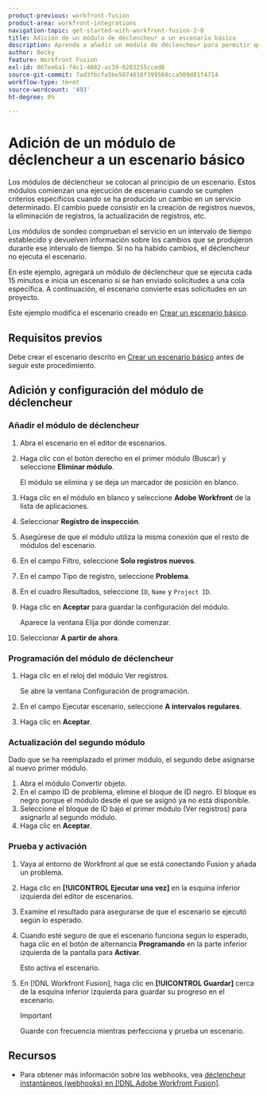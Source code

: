 ```yaml
---
product-previous: workfront-fusion
product-area: workfront-integrations
navigation-topic: get-started-with-workfront-fusion-2-0
title: Adición de un módulo de déclencheur a un escenario básico
description: Aprenda a añadir un módulo de déclencheur para permitir que el escenario busque periódicamente nuevas solicitudes y las convierta en proyectos.
author: Becky
feature: Workfront Fusion
exl-id: 067ee6a1-f4c1-4602-ac39-0283255cced8
source-git-commit: 7ad3fbcfa5be5074016f399560cca509d81f4714
workflow-type: tm+mt
source-wordcount: '493'
ht-degree: 0%

---
```


# Adición de un módulo de déclencheur a un escenario básico

Los módulos de déclencheur se colocan al principio de un escenario. Estos módulos comienzan una ejecución de escenario cuando se cumplen criterios específicos cuando se ha producido un cambio en un servicio determinado. El cambio puede consistir en la creación de registros nuevos, la eliminación de registros, la actualización de registros, etc.

Los módulos de sondeo comprueban el servicio en un intervalo de tiempo establecido y devuelven información sobre los cambios que se produjeron durante ese intervalo de tiempo. Si no ha habido cambios, el déclencheur no ejecuta el escenario.

En este ejemplo, agregará un módulo de déclencheur que se ejecuta cada 15 minutos e inicia un escenario si se han enviado solicitudes a una cola específica. A continuación, el escenario convierte esas solicitudes en un proyecto.

Este ejemplo modifica el escenario creado en [Crear un escenario básico](/help/quicksilver/workfront-fusion/get-started/build-practice-scenarios/create-simple-scenario.md).

## Requisitos previos

Debe crear el escenario descrito en [Crear un escenario básico](/help/quicksilver/workfront-fusion/get-started/build-practice-scenarios/create-simple-scenario.md) antes de seguir este procedimiento.

## Adición y configuración del módulo de déclencheur

### Añadir el módulo de déclencheur

1. Abra el escenario en el editor de escenarios.
1. Haga clic con el botón derecho en el primer módulo (Buscar) y seleccione **Eliminar módulo**.

   El módulo se elimina y se deja un marcador de posición en blanco.

1. Haga clic en el módulo en blanco y seleccione **Adobe Workfront** de la lista de aplicaciones.
1. Seleccionar **Registro de inspección**.
1. Asegúrese de que el módulo utiliza la misma conexión que el resto de módulos del escenario.
1. En el campo Filtro, seleccione **Solo registros nuevos**.
1. En el campo Tipo de registro, seleccione **Problema**.
1. En el cuadro Resultados, seleccione `ID`, `Name` y `Project ID`.
1. Haga clic en **Aceptar** para guardar la configuración del módulo.

   Aparece la ventana Elija por dónde comenzar.

1. Seleccionar **A partir de ahora**.

### Programación del módulo de déclencheur

1. Haga clic en el reloj del módulo Ver registros.

   Se abre la ventana Configuración de programación.

1. En el campo Ejecutar escenario, seleccione **A intervalos regulares**.

1. Haga clic en **Aceptar**.

### Actualización del segundo módulo

Dado que se ha reemplazado el primer módulo, el segundo debe asignarse al nuevo primer módulo.

1. Abra el módulo Convertir objeto.
1. En el campo ID de problema, elimine el bloque de ID negro. El bloque es negro porque el módulo desde el que se asignó ya no está disponible.
1. Seleccione el bloque de ID bajo el primer módulo (Ver registros) para asignarlo al segundo módulo.
1. Haga clic en **Aceptar**.

### Prueba y activación

1. Vaya al entorno de Workfront al que se está conectando Fusion y añada un problema.
1. Haga clic en **[!UICONTROL Ejecutar una vez]** en la esquina inferior izquierda del editor de escenarios.
1. Examine el resultado para asegurarse de que el escenario se ejecutó según lo esperado.
1. Cuando esté seguro de que el escenario funciona según lo esperado, haga clic en el botón de alternancia **Programando** en la parte inferior izquierda de la pantalla para **Activar**.

   Esto activa el escenario.
1. En [!DNL Workfront Fusion], haga clic en **[!UICONTROL Guardar]** cerca de la esquina inferior izquierda para guardar su progreso en el escenario.

   >[!IMPORTANT]
   >
   >Guarde con frecuencia mientras perfecciona y prueba un escenario.

## Recursos

* Para obtener más información sobre los webhooks, vea [déclencheur instantáneos (webhooks) en [!DNL Adobe Workfront Fusion]](/help/quicksilver/workfront-fusion/webhooks/instant-triggers-webhooks.md).
